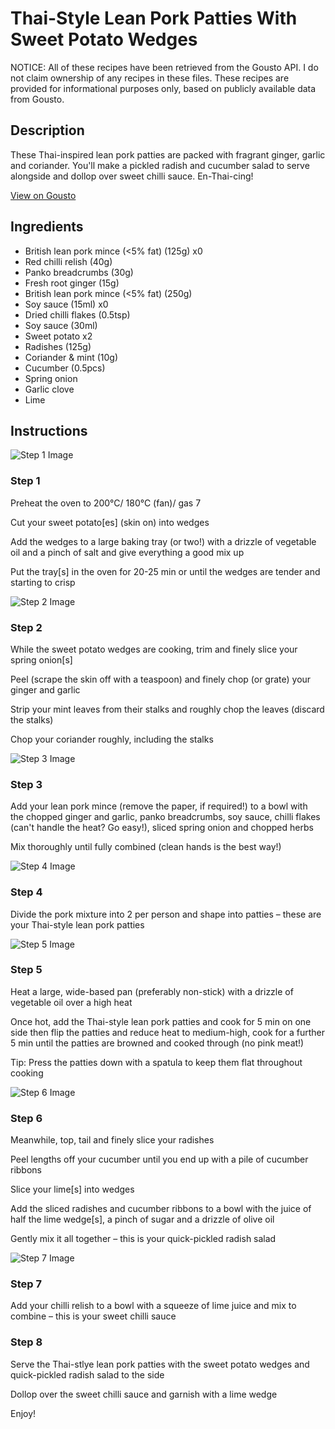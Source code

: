 # Thai-Style Lean Pork Patties With Sweet Potato Wedges

NOTICE: All of these recipes have been retrieved from the Gousto API. I do not claim ownership of any recipes in these files. These recipes are provided for informational purposes only, based on publicly available data from Gousto.

## Description

These Thai-inspired lean pork patties are packed with fragrant ginger, garlic and coriander. You'll make a pickled radish and cucumber salad to serve alongside and dollop over sweet chilli sauce. En-Thai-cing!

[View on Gousto](https://www.gousto.co.uk/recipes/cookbook/thai-lean-pork-patties-with-sweet-potato-wedges)

## Ingredients

- British lean pork mince (<5% fat) (125g) x0
- Red chilli relish (40g)
- Panko breadcrumbs (30g)
- Fresh root ginger (15g)
- British lean pork mince (<5% fat) (250g)
- Soy sauce (15ml) x0
- Dried chilli flakes (0.5tsp)
- Soy sauce (30ml)
- Sweet potato x2
- Radishes (125g)
- Coriander & mint (10g)
- Cucumber (0.5pcs)
- Spring onion
- Garlic clove
- Lime

## Instructions

![Step 1 Image](https://production-media.gousto.co.uk/cms/recipe-step-image/Step-1-1660034143862-x200.jpg)

### Step 1

Preheat the oven to 200°C/ 180°C (fan)/ gas 7

Cut your sweet potato[es] (skin on) into wedges

Add the wedges to a large baking tray (or two!) with a drizzle of vegetable oil and a pinch of salt and give everything a good mix up

Put the tray[s] in the oven for 20-25 min or until the wedges are tender and starting to crisp

![Step 2 Image](https://production-media.gousto.co.uk/cms/recipe-step-image/Step-2-1660034148269-x200.jpg)

### Step 2

While the sweet potato wedges are cooking, trim and finely slice your spring onion[s]

Peel (scrape the skin off with a teaspoon) and finely chop (or grate) your ginger and garlic

Strip your mint leaves from their stalks and roughly chop the leaves (discard the stalks)

Chop your coriander roughly, including the stalks

![Step 3 Image](https://production-media.gousto.co.uk/cms/recipe-step-image/Step-3-1660034152720-x200.jpg)

### Step 3

Add your lean pork mince (remove the paper, if required!) to a bowl with the chopped ginger and garlic, panko breadcrumbs, soy sauce, chilli flakes (can't handle the heat? Go easy!), sliced spring onion and chopped herbs

Mix thoroughly until fully combined (clean hands is the best way!)

![Step 4 Image](https://production-media.gousto.co.uk/cms/recipe-step-image/Step-4-1660034169132-x200.jpg)

### Step 4

Divide the pork mixture into 2 per person and shape into patties – these are your Thai-style lean pork patties

![Step 5 Image](https://production-media.gousto.co.uk/cms/recipe-step-image/Step-5-1660034173218-x200.jpg)

### Step 5

Heat a large, wide-based pan (preferably non-stick) with a drizzle of vegetable oil over a high heat

Once hot, add the Thai-style lean pork patties and cook for 5 min on one side then flip the patties and reduce heat to medium-high, cook for a further 5 min until the patties are browned and cooked through (no pink meat!)

Tip: Press the patties down with a spatula to keep them flat throughout cooking

![Step 6 Image](https://production-media.gousto.co.uk/cms/recipe-step-image/Step-6-1660034186473-x200.jpg)

### Step 6

Meanwhile, top, tail and finely slice your radishes

Peel lengths off your cucumber until you end up with a pile of cucumber ribbons

Slice your lime[s] into wedges

Add the sliced radishes and cucumber ribbons to a bowl with the juice of half the<span class="text-danger"> </span>lime wedge[s], a pinch of sugar and a drizzle of olive oil

Gently mix it all together – this is your quick-pickled radish salad

![Step 7 Image](https://production-media.gousto.co.uk/cms/recipe-step-image/Step-7-1660034194014-x200.jpg)

### Step 7

Add your chilli relish to a bowl with a squeeze of lime juice and mix to combine – this is your sweet chilli sauce

### Step 8

Serve the Thai-stlye lean pork patties with the sweet potato wedges and quick-pickled radish salad to the side

Dollop over the sweet chilli sauce and garnish with a lime wedge

Enjoy!

